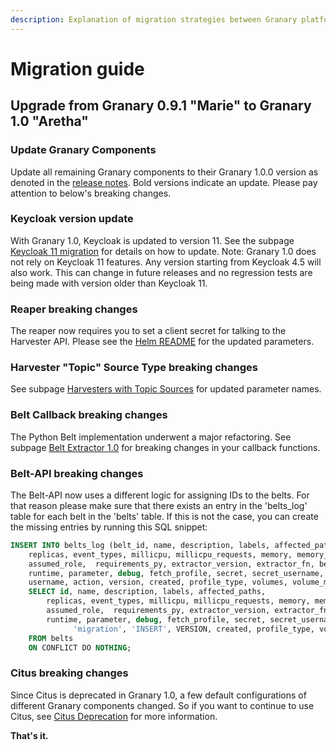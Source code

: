 ```yaml
---
description: Explanation of migration strategies between Granary platform versions.
---
```


# Migration guide

## Upgrade from Granary 0.9.1 "Marie" to Granary 1.0 "Aretha"

### Update Granary Components

Update all remaining Granary components to their Granary 1.0.0 version as denoted in the [release notes](../granary-release-notes/). Bold versions indicate an update. Please pay attention to below's breaking changes.

### Keycloak version update

With Granary 1.0, Keycloak is updated to version 11. See the subpage [Keycloak 11 migration](keycloak-11-migration.md) for details on how to update. Note: Granary 1.0 does not rely on Keycloak 11 features. Any version starting from Keycloak 4.5 will also work. This can change in future releases and no regression tests are being made with version older than Keycloak 11.

### Reaper breaking changes

The reaper now requires you to set a client secret for talking to the Harvester API. Please see the [Helm README](https://github.com/syncier/grnry-reaper/blob/master/helm/README.md) for the updated parameters. 

### Harvester "Topic" Source Type breaking changes

See subpage [Harvesters with Topic Sources](harvesters-with-topic-source.md) for updated parameter names.

### Belt Callback breaking changes

The Python Belt implementation underwent a major refactoring. See subpage [Belt Extractor 1.0](belt-extractor-1.0.md) for breaking changes in your callback functions.

### Belt-API breaking changes

The Belt-API now uses a different logic for assigning IDs to the belts. For that reason please make sure that there exists an entry in the 'belts\_log' table for each belt in the 'belts' table. If this is not the case, you can create the missing entries by running this SQL snippet:

```sql
INSERT INTO belts_log (belt_id, name, description, labels, affected_paths,
    replicas, event_types, millicpu, millicpu_requests, memory, memory_requests, author, reader, editor, viewer,
    assumed_role,  requirements_py, extractor_version, extractor_fn, belt_type,
    runtime, parameter, debug, fetch_profile, secret, secret_username, secret_password, partition_offsets, kafka_destination_topic,
    username, action, version, created, profile_type, volumes, volume_mounts, extra_envs)
    SELECT id, name, description, labels, affected_paths,
        replicas, event_types, millicpu, millicpu_requests, memory, memory_requests, author, reader, editor, viewer,
        assumed_role,  requirements_py, extractor_version, extractor_fn, belt_type,
        runtime, parameter, debug, fetch_profile, secret, secret_username, secret_password, partition_offsets, kafka_destination_topic, 
			  'migration', 'INSERT', VERSION, created, profile_type, volumes, volume_mounts, extra_envs
    FROM belts
    ON CONFLICT DO NOTHING;
```

### Citus breaking changes

Since Citus is deprecated in Granary 1.0, a few default configurations of different Granary components changed. So if you want to continue to use Citus, see [Citus Deprecation](citus-deprecation.md) for more information. 

**That's it.**


